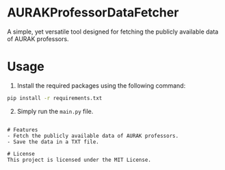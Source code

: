 # AURAKProfessorDataFetcher
A simple, yet versatile tool designed for fetching the publicly available data of AURAK professors.

# Usage
1. Install the required packages using the following command:
```bash
pip install -r requirements.txt
```
2. Simply run the `main.py` file.
```

# Features
- Fetch the publicly available data of AURAK professors.
- Save the data in a TXT file.

# License
This project is licensed under the MIT License.
